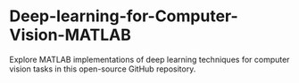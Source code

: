 # Deep-learning-for-Computer-Vision-MATLAB

Explore MATLAB implementations of deep learning techniques for computer vision tasks in this open-source GitHub repository.
